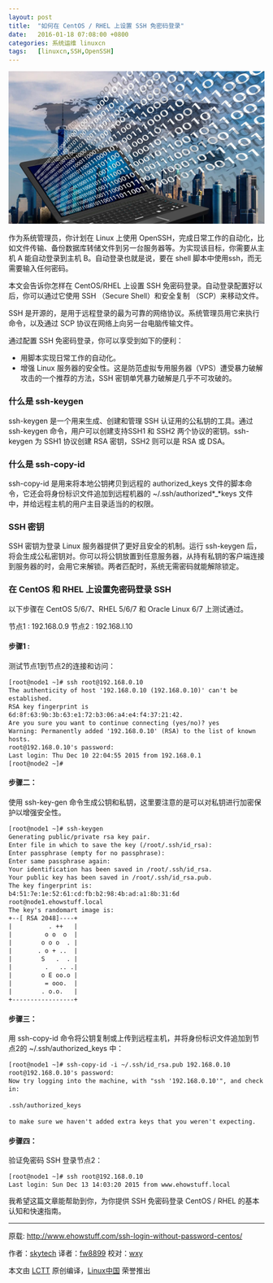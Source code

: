 ```yaml
---
layout: post
title:	"如何在 CentOS / RHEL 上设置 SSH 免密码登录"
date:	2016-01-18 07:08:00 +0800 
categories:	系统运维 linuxcn 
tags:	[linuxcn,SSH,OpenSSH]
---
```



![](/Asserts/Images/album/201601/17/210924tcfprpye35p3ascf.jpg)


作为系统管理员，你计划在 Linux 上使用 OpenSSH，完成日常工作的自动化，比如文件传输、备份数据库转储文件到另一台服务器等。为实现该目标，你需要从主机 A 能自动登录到主机 B。自动登录也就是说，要在 shell 脚本中使用ssh，而无需要输入任何密码。


本文会告诉你怎样在 CentOS/RHEL 上设置 SSH 免密码登录。自动登录配置好以后，你可以通过它使用 SSH （Secure Shell）和安全复制 （SCP）来移动文件。


SSH 是开源的，是用于远程登录的最为可靠的网络协议。系统管理员用它来执行命令，以及通过 SCP 协议在网络上向另一台电脑传输文件。


通过配置 SSH 免密码登录，你可以享受到如下的便利：


* 用脚本实现日常工作的自动化。
* 增强 Linux 服务器的安全性。这是防范虚拟专用服务器（VPS）遭受暴力破解攻击的一个推荐的方法，SSH 密钥单凭暴力破解是几乎不可攻破的。


### 什么是 ssh-keygen


ssh-keygen 是一个用来生成、创建和管理 SSH 认证用的公私钥的工具。通过 ssh-keygen 命令，用户可以创建支持SSH1 和 SSH2 两个协议的密钥。ssh-keygen 为 SSH1 协议创建 RSA 密钥，SSH2 则可以是 RSA 或 DSA。


### 什么是 ssh-copy-id


ssh-copy-id 是用来将本地公钥拷贝到远程的 authorized\_keys 文件的脚本命令，它还会将身份标识文件追加到远程机器的 ~/.ssh/authorized*\_*keys 文件中，并给远程主机的用户主目录适当的的权限。


### SSH 密钥


SSH 密钥为登录 Linux 服务器提供了更好且安全的机制。运行 ssh-keygen 后，将会生成公私密钥对。你可以将公钥放置到任意服务器，从持有私钥的客户端连接到服务器的时，会用它来解锁。两者匹配时，系统无需密码就能解除锁定。


### 在 CentOS 和 RHEL 上设置免密码登录 SSH


以下步骤在 CentOS 5/6/7、RHEL 5/6/7 和 Oracle Linux 6/7 上测试通过。


节点1 : 192.168.0.9 节点2 : 192.168.l.10


#### 步骤1 :


测试节点1到节点2的连接和访问：



```
[root@node1 ~]# ssh root@192.168.0.10
The authenticity of host '192.168.0.10 (192.168.0.10)' can't be established.
RSA key fingerprint is 6d:8f:63:9b:3b:63:e1:72:b3:06:a4:e4:f4:37:21:42.
Are you sure you want to continue connecting (yes/no)? yes
Warning: Permanently added '192.168.0.10' (RSA) to the list of known hosts.
root@192.168.0.10's password:
Last login: Thu Dec 10 22:04:55 2015 from 192.168.0.1
[root@node2 ~]#

```

#### 步骤二：


使用 ssh-key-gen 命令生成公钥和私钥，这里要注意的是可以对私钥进行加密保护以增强安全性。



```
[root@node1 ~]# ssh-keygen
Generating public/private rsa key pair.
Enter file in which to save the key (/root/.ssh/id_rsa):
Enter passphrase (empty for no passphrase):
Enter same passphrase again:
Your identification has been saved in /root/.ssh/id_rsa.
Your public key has been saved in /root/.ssh/id_rsa.pub.
The key fingerprint is:
b4:51:7e:1e:52:61:cd:fb:b2:98:4b:ad:a1:8b:31:6d root@node1.ehowstuff.local
The key's randomart image is:
+--[ RSA 2048]----+
|          . ++   |
|         o o  o  |
|        o o o  . |
|       . o + ..  |
|        S   .  . |
|         .   .. .|
|        o E oo.o |
|         = ooo.  |
|        . o.o.   |
+-----------------+

```

#### 步骤三：


用 ssh-copy-id 命令将公钥复制或上传到远程主机，并将身份标识文件追加到节点2的 ~/.ssh/authorized\_keys 中：



```
[root@node1 ~]# ssh-copy-id -i ~/.ssh/id_rsa.pub 192.168.0.10
root@192.168.0.10's password:
Now try logging into the machine, with "ssh '192.168.0.10'", and check in:

.ssh/authorized_keys

to make sure we haven't added extra keys that you weren't expecting.

```

#### 步骤四：


验证免密码 SSH 登录节点2：



```
[root@node1 ~]# ssh root@192.168.0.10
Last login: Sun Dec 13 14:03:20 2015 from www.ehowstuff.local

```

我希望这篇文章能帮助到你，为你提供 SSH 免密码登录 CentOS / RHEL 的基本认知和快速指南。




---


原载: <http://www.ehowstuff.com/ssh-login-without-password-centos/>


作者：[skytech](http://www.ehowstuff.com/author/skytech/) 译者：[fw8899](https://github.com/fw8899) 校对：[wxy](https://github.com/wxy)


本文由 [LCTT](https://github.com/LCTT/TranslateProject) 原创编译，[Linux中国](https://linux.cn/) 荣誉推出
